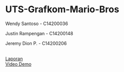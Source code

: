 # UTS-Grafkom-Mario-Bros
<p>Wendy Santoso - C14200036</p>
<p>Justin Rampengan - C14200148</p>
<p>Jeremy Dion P. - C14200206</p>
<br>
<a href="https://drive.google.com/file/d/1xlIpIFruJlAOqs8fO0m783Ls97VIw5fL/view?usp=sharing">Laporan</a>
<br>
<a href="https://drive.google.com/file/d/1xlIpIFruJlAOqs8fO0m783Ls97VIw5fL/view?usp=sharing">Video Demo</a>
